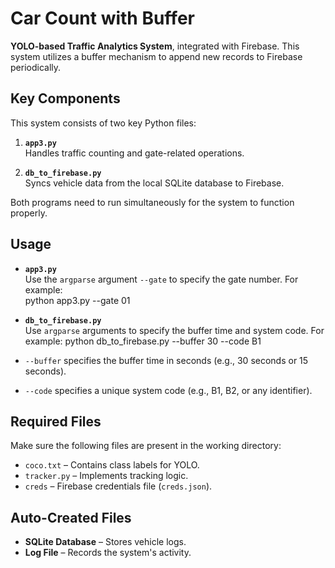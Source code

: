 # Car Count with Buffer

**YOLO-based Traffic Analytics System**, integrated with Firebase. This system utilizes a buffer mechanism to append new records to Firebase periodically.

## Key Components

This system consists of two key Python files:

1. **`app3.py`**  
   Handles traffic counting and gate-related operations.
   
2. **`db_to_firebase.py`**  
   Syncs vehicle data from the local SQLite database to Firebase.

Both programs need to run simultaneously for the system to function properly.

## Usage

- **`app3.py`**  
  Use the `argparse` argument `--gate` to specify the gate number. For example:  
  python app3.py --gate 01


- **`db_to_firebase.py`**  
Use `argparse` arguments to specify the buffer time and system code. For example:
python db_to_firebase.py --buffer 30 --code B1


- `--buffer` specifies the buffer time in seconds (e.g., 30 seconds or 15 seconds).
- `--code` specifies a unique system code (e.g., B1, B2, or any identifier).

## Required Files

Make sure the following files are present in the working directory:

- `coco.txt` – Contains class labels for YOLO.
- `tracker.py` – Implements tracking logic.
- `creds` – Firebase credentials file (`creds.json`).

## Auto-Created Files

- **SQLite Database** – Stores vehicle logs.
- **Log File** – Records the system's activity.
  


